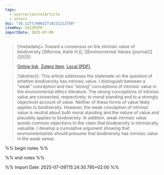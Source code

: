 ```yaml
---
tags:
  - source/journalArticle
  - zotero
doi: "10.1177/09632719231213750"
itemKey: UXZJMJP9
importDate: 2025-07-09
---
```

>[!metadata]+
> Toward a consensus on the intrinsic value of biodiversity
> [[Morrow, Katie H.]], 
> [[Environmental Values (journal)]] (2025)
> 
> [Online link](https://journals.sagepub.com/doi/10.1177/09632719231213750), [Zotero Item](zotero://select/library/items/UXZJMJP9), [Local (PDF)](file://C:/Users/aburg/Documents/references/zotero/storage/DYI69IPU/Morrow2025_consensusintrinsic.pdf), 

>[!abstract]-
>This article addresses the stalemate on the question of whether biodiversity has intrinsic value. I distinguish between a “weak” conception and two “strong” conceptions of intrinsic value in the environmental ethics literature. The strong conceptions of intrinsic value are connected, respectively, to moral standing and to a strongly objectivist account of value. Neither of these forms of value likely applies to biodiversity. However, the weak conception of intrinsic value is neutral about both moral standing and the nature of value and plausibly applies to biodiversity. In addition, weak intrinsic value avoids common objections to the claim that biodiversity is intrinsically valuable. I develop a cumulative argument showing that environmentalists should presume that biodiversity has intrinsic value in the weak sense.

%% begin notes %%

%% end notes %%

%% Import Date: 2025-07-09T15:24:30.795+02:00 %%
